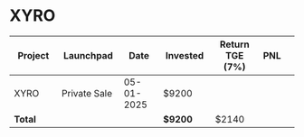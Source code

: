 # XYRO



<table data-full-width="true"><thead><tr><th width="152">Project</th><th width="138">Launchpad</th><th width="132">Date</th><th width="133">Invested</th><th width="176">Return TGE (7%)</th><th>PNL</th><th></th></tr></thead><tbody><tr><td>XYRO</td><td>Private Sale</td><td>05-01-2025</td><td>$9200</td><td></td><td></td><td></td></tr><tr><td><strong>Total</strong></td><td></td><td></td><td><strong>$9200</strong></td><td>$2140</td><td></td><td></td></tr></tbody></table>

